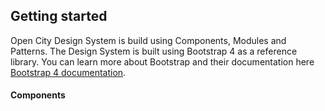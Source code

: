 ## Getting started

Open City Design System is build using Components, Modules and Patterns. 
The Design System is built using Bootstrap 4 as a reference library. 
You can learn more about Bootstrap and their documentation here [Bootstrap 4 documentation](https://google.com).

#### Components



